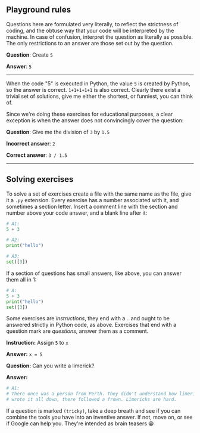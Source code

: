 ## Playground rules

Questions here are formulated very literally, to reflect the strictness of coding, and the
obtuse way that your code will be interpreted by the machine. In case of confusion,
interpret the question as literally as possible. The only restrictions to an answer are
those set out by the question.

**Question**: Create `5`

**Answer**: `5`

---

When the code "5" is executed in Python, the value `5` is created by Python, so the answer
is correct. `1+1+1+1+1` is also correct. Clearly there exist a trivial set of solutions,
give me either the shortest, or funniest, you can think of.

Since we're doing these exercises for educational purposes, a clear exception is when the
answer does not convincingly cover the question:

**Question**: Give me the division of `3` by `1.5`

**Incorrect answer**: `2`

**Correct answer**: `3 / 1.5`

---

## Solving exercises

To solve a set of exercises create a file with the same name as the file, give it a `.py`
extension. Every exercise has a number associated with it, and sometimes a section letter.
Insert a comment line with the section and number above your code answer, and a blank line
after it:

```python
# A1:
5 + 3

# A2:
print("hello")

# A3:
set([3])
```

If a section of questions has small answers, like above, you can answer them all in 1:

```python
# A:
5 + 3
print("hello")
set([3])
```

Some exercises are *instructions*, they end with a `.` and ought to be answered strictly
in Python code, as above. Exercises that end with a question mark are *questions*, answer
them as a comment.

**Instruction:** Assign `5` to `x`

**Answer:** `x = 5`

**Question:** Can you write a limerick?

**Answer:**

```python
# A1:
# There once was a person from Perth. They didn't understand how limericks worked. They
# wrote it all down, there followed a frown. Limericks are hard.
```

If a question is marked `(tricky)`, take a deep breath and see if you can combine the
tools you have into an inventive answer. If not, move on, or see if Google can help you.
They're intended as brain teasers 😀
